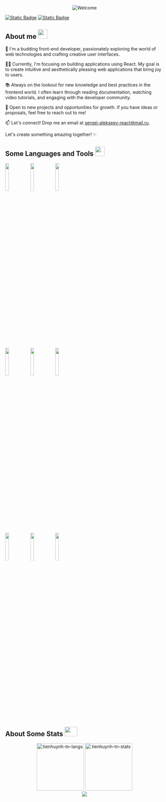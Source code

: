 

<p align="center">
  <img src="https://readme-typing-svg.herokuapp.com?font=Source+Code+Pro&duration=4000&pause=1000&center=true&vCenter=true&random=false&width=435&lines=Hello!+%F0%9F%91%8F;My+name+is+Sergei;I'm+a+frontend+developer;Welcome+to+my+GitHub+profile" alt="Welcome"/>
</p>

[![Static Badge](https://img.shields.io/badge/telegram-black?style=for-the-badge&logo=Telegram)](https://t.me/s1tty)
[![Static Badge](https://img.shields.io/badge/Mail-black?style=for-the-badge&logo=maildotru)](mailto:sergei-alekseev-react@mail.ru)

## About me <img src="https://raw.githubusercontent.com/nixin72/nixin72/master/wave.gif" width="30px" height="30px"></img>

🚀 I'm a budding front-end developer, passionately exploring the world of web technologies and crafting creative user interfaces.

👨‍💻 Currently, I'm focusing on building applications using React. My goal is to create intuitive and aesthetically pleasing web applications that bring joy to users.

📚 Always on the lookout for new knowledge and best practices in the frontend world. I often learn through reading documentation, watching video tutorials, and engaging with the developer community.

🌱 Open to new projects and opportunities for growth. If you have ideas or proposals, feel free to reach out to me!

📫 Let's connect! Drop me an email at [sergei-alekseev-react@mail.ru](mailto:sergei-alekseev-react@mail.ru).

Let's create something amazing together! ✨

## Some Languages and Tools <img src="https://media2.giphy.com/media/QssGEmpkyEOhBCb7e1/giphy.gif?cid=ecf05e47a0n3gi1bfqntqmob8g9aid1oyj2wr3ds3mg700bl&rid=giphy.gif" width="30px" height="30px"> 

<p>
  <code><a href="#"><img width="15%" src="https://www.vectorlogo.zone/logos/javascript/javascript-ar21.svg"></a></code>
  <code><a href="#"><img width="15%" src="https://www.vectorlogo.zone/logos/typescriptlang/typescriptlang-ar21.svg"></a></code>
  <code><a href="#"><img width="15%" src="https://www.vectorlogo.zone/logos/reactjs/reactjs-ar21.svg"></a></code>
  <br />
  <code><a href="#"><img width="15%" src="https://www.vectorlogo.zone/logos/git-scm/git-scm-ar21.svg"></a></code>
  <code><a href="#"><img width="15%" src="https://www.vectorlogo.zone/logos/npmjs/npmjs-ar21.svg"></a></code>
  <code><a href="#"><img width="15%" src="https://www.vectorlogo.zone/logos/js_webpack/js_webpack-ar21.svg"></a></code>
  <br />
  <code><a href="#"><img width="15%" src="https://www.vectorlogo.zone/logos/w3_html5/w3_html5-ar21.svg"></a></code>
  <code><a href="#"><img width="15%" src="https://www.vectorlogo.zone/logos/w3_css/w3_css-ar21.svg"></a></code>
  <code><a href="#"><img width="15%" src="https://www.vectorlogo.zone/logos/sass-lang/sass-lang-ar21.svg"></a></code>
</p>

## About Some Stats <img src="https://media0.giphy.com/media/cNZqrH5IzOG0xrlWks/giphy.gif?cid=ecf05e47map255q427en9uprqc1sb0unjq5k4fnqg5pmhhs4&rid=giphy.gif&ct=s" width="40px" height="30px"> 

<div align="center">
<img height="150em" src="https://github-readme-stats.vercel.app/api/top-langs/?username=s1tt&layout=compact&show_icon=true&theme=algolia" alt="tienhuynh-tn-langs"/>
<img height="150em" src="https://github-readme-stats.vercel.app/api/?username=s1tt&layout=compact&show_icon=true&theme=algolia" alt="tienhuynh-tn-stats"/>
</div>
<div align="center">
  <img src="http://github-readme-streak-stats.herokuapp.com?user=s1tt&theme=algolia&background=0d1117&hide_border=true" />
</div>
